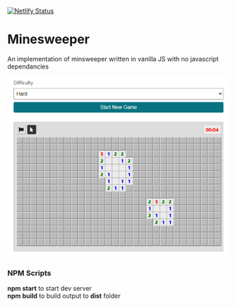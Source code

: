 [![Netlify Status](https://api.netlify.com/api/v1/badges/22eab493-b259-4363-beb1-cd744f1c4754/deploy-status)](https://minesweeper.asquith.dev)

# Minesweeper

An implementation of minsweeper written in vanilla JS with no javascript dependancies

![Game in Progress](/github/game-in-progress.png?raw=true)

### NPM Scripts

**npm start** to start dev server <br/>
**npm build** to build output to **dist** folder

